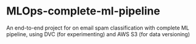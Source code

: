 # MLOps-complete-ml-pipeline
An end-to-end project for on email spam classification with complete ML pipeline, using DVC (for experimenting) and AWS S3 (for data versioning)
